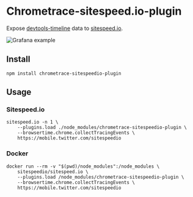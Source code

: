 # Chrometrace-sitespeed.io-plugin

Expose [devtools-timeline](https://www.npmjs.com/package/devtools-timeline-model) data to [sitespeed.io](https://www.sitespeed.io).

![Grafana
example](https://www.dropbox.com/s/2gkktweqxcsbxdg/chrometrace-sitespeed-plugin.jpg?raw=1)

## Install

```shell
npm install chrometrace-sitespeedio-plugin
```

## Usage

### Sitespeed.io

```shell
sitespeed.io -n 1 \
    --plugins.load ./node_modules/chrometrace-sitespeedio-plugin \
    --browsertime.chrome.collectTracingEvents \
    https://mobile.twitter.com/sitespeedio
```

### Docker

```shell
docker run --rm -v "$(pwd)/node_modules":/node_modules \
    sitespeedio/sitespeed.io \
    --plugins.load /node_modules/chrometrace-sitespeedio-plugin \
    --browsertime.chrome.collectTracingEvents \
    https://mobile.twitter.com/sitespeedio
```
